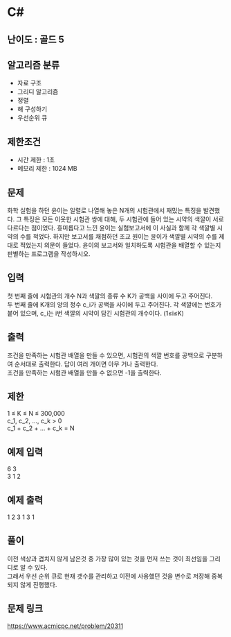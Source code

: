 # C#

## 난이도 : 골드 5

## 알고리즘 분류
  - 자료 구조
  - 그리디 알고리즘
  - 정렬
  - 해 구성하기
  - 우선순위 큐

## 제한조건
  - 시간 제한 : 1초
  - 메모리 제한 : 1024 MB

## 문제
화학 실험을 하던 윤이는 일렬로 나열해 놓은 N개의 시험관에서 재밌는 특징을 발견했다. 그 특징은 모든 이웃한 시험관 쌍에 대해, 두 시험관에 들어 있는 시약의 색깔이 서로 다르다는 점이었다. 흥미롭다고 느낀 윤이는 실험보고서에 이 사실과 함께 각 색깔별 시약의 수를 적었다. 하지만 보고서를 채점하던 조교 원이는 윤이가 색깔별 시약의 수를 제대로 적었는지 의문이 들었다. 윤이의 보고서와 일치하도록 시험관을 배열할 수 있는지 판별하는 프로그램을 작성하시오.<br/>


## 입력
첫 번째 줄에 시험관의 개수 N과 색깔의 종류 수 K가 공백을 사이에 두고 주어진다.<br/>
두 번째 줄에 K개의 양의 정수 c_i가 공백을 사이에 두고 주어진다. 각 색깔에는 번호가 붙어 있으며, c_i는 i번 색깔의 시약이 담긴 시험관의 개수이다. (1≤i≤K)<br/>


## 출력
조건을 만족하는 시험관 배열을 만들 수 있으면, 시험관의 색깔 번호를 공백으로 구분하여 순서대로 출력한다. 답이 여러 개이면 아무 거나 출력한다.<br/>
조건을 만족하는 시험관 배열을 만들 수 없으면 -1을 출력한다.<br/>


## 제한
1 ≤ K ≤ N ≤ 300,000<br/>
c_1, c_2, ..., c_k > 0<br/>
c_1 + c_2 + ... + c_k = N<br/>


## 예제 입력
6 3<br/>
3 1 2<br/>


## 예제 출력
1 2 3 1 3 1<br/>


## 풀이
이전 색상과 겹치지 않게 남은것 중 가장 많이 있는 것을 먼저 쓰는 것이 최선임을 그리디로 알 수 있다.<br/>
그래서 우선 순위 큐로 현재 갯수를 관리하고 이전에 사용했던 것을 변수로 저장해 중복되지 않게 진행했다.<br/>


## 문제 링크
https://www.acmicpc.net/problem/20311